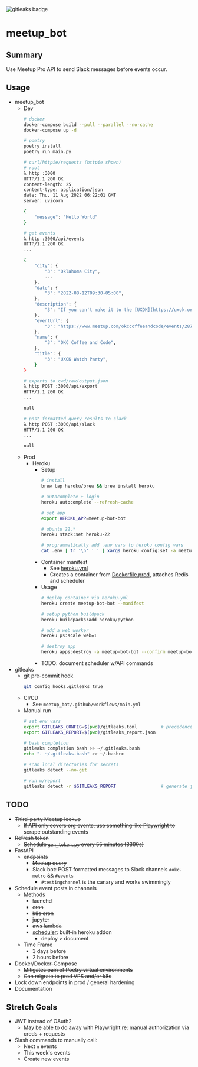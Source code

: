 <img alt="gitleaks badge" src="https://img.shields.io/badge/protected%20by-gitleaks-blue">

# meetup_bot

## Summary
Use Meetup Pro API to send Slack messages before events occur.

## Usage
* meetup_bot
  * Dev
    ```bash
    # docker
    docker-compose build --pull --parallel --no-cache
    docker-compose up -d

    # poetry
    poetry install
    poetry run main.py

    # curl/httpie/requests (httpie shown)
    # root
    λ http :3000
    HTTP/1.1 200 OK
    content-length: 25
    content-type: application/json
    date: Thu, 11 Aug 2022 06:22:01 GMT
    server: uvicorn

    {
        "message": "Hello World"
    }

    # get events
    λ http :3000/api/events
    HTTP/1.1 200 OK
    ...

    {
        "city": {
            "3": "Oklahoma City",
            ...
        },
        "date": {
            "3": "2022-08-12T09:30-05:00",
        },
        "description": {
            "3": "If you can't make it to the [UXOK](https://uxok.org/) design conf...",
        },
        "eventUrl": {
            "3": "https://www.meetup.com/okccoffeeandcode/events/287519063",
        },
        "name": {
            "3": "OKC Coffee and Code",
        },
        "title": {
            "3": "UXOK Watch Party",
        }
    }

    # exports to cwd/raw/output.json
    λ http POST :3000/api/export
    HTTP/1.1 200 OK
    ...

    null

    # post formatted query results to slack
    λ http POST :3000/api/slack
    HTTP/1.1 200 OK
    ...

    null
    ```
  * Prod
    * Heroku
      * Setup
        ```bash
        # install
        brew tap heroku/brew && brew install heroku

        # autocomplete + login
        heroku autocomplete --refresh-cache

        # set app
        export HEROKU_APP=meetup-bot-bot

        # ubuntu 22.*
        heroku stack:set heroku-22

        # programmatically add .env vars to heroku config vars
        cat .env | tr '\n' ' ' | xargs heroku config:set -a meetup-bot-bot
        ```
      * Container manifest
        * See [heroku.yml](heroku.yml)
        * Creates a container from [Dockerfile.prod](Dockerfile.prod), attaches Redis and scheduler
      * Usage
        ```bash
        # deploy container via heroku.yml
        heroku create meetup-bot-bot --manifest

        # setup python buildpack
        heroku buildpacks:add heroku/python

        # add a web worker
        heroku ps:scale web=1                                           # stop dymo via `web=0`

        # destroy app
        heroku apps:destroy -a meetup-bot-bot --confirm meetup-bot-bot
        ```
      * TODO: document scheduler w/API commands
* gitleaks
  * git pre-commit hook
    ```bash
    git config hooks.gitleaks true
    ```
  * CI/CD
    * See `meetup_bot/.github/workflows/main.yml`
  * Manual run
    ```bash
    # set env vars
    export GITLEAKS_CONFIG=$(pwd)/gitleaks.toml         # precedence: --config, env var, --source, default config
    export GITLEAKS_REPORT=$(pwd)/gitleaks_report.json

    # bash completion
    gitleaks completion bash >> ~/.gitleaks.bash
    echo ". ~/.gitleaks.bash" >> ~/.bashrc

    # scan local directories for secrets
    gitleaks detect --no-git

    # run w/report
    gitleaks detect -r $GITLEAKS_REPORT                 # generate json report (default)
    ```

## TODO
* ~~Third-party Meetup lookup~~
  * ~~If API only covers org events, use something like [Playwright](https://playwright.dev/python/) to scrape outstanding events~~
* ~~Refresh token~~
  * ~~Schedule `gen_token.py` every 55 minutes (3300s)~~
* FastAPI
  * ~~endpoints~~
    * ~~Meetup query~~
    * Slack bot: POST formatted messages to Slack channels `#okc-metro` && `#events`
      * `#testingchannel` is the canary and works swimmingly
* Schedule event posts in channels
  * Methods
    * ~~launchd~~
    * ~~cron~~
    * ~~k8s cron~~
    * ~~jupyter~~
    * ~~aws lambda~~
    * [scheduler](https://devcenter.heroku.com/articles/scheduler): built-in heroku addon
      * deploy > document
  * Time Frame 
    * 3 days before
    * 2 hours before
* ~~Docker/Docker-Compose~~
  * ~~Mitigates pain of Poetry virtual environments~~
  * ~~Can migrate to prod VPS and/or k8s~~
* Lock down endpoints in prod / general hardening
* Documentation

## Stretch Goals
* JWT instead of OAuth2
  * May be able to do away with Playwright re: manual authorization via creds + requests
* Slash commands to manually call:
  * Next `n` events
  * This week's events
  * Create new events
